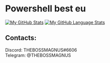 # Powershell best eu


[![My GitHub Stats](https://github-readme-stats.vercel.app/api/?username=THEBOSSMAGNUS&count_private=true&theme=tokyonight&showicons=true)]()
[![My GitHub Language Stats](https://github-readme-stats.vercel.app/api/top-langs/?username=THEBOSSMAGNUS&langs_count=5&theme=tokyonight)]()

## Contacts:

Discord: THEBOSSMAGNUS#6606                                    
Telegram: @THEBOSSMAGNUS

<!---
THEBOSSMAGNUS/THEBOSSMAGNUS is a ✨ special ✨ repository because its `README.md` (this file) appears on your GitHub profile.
You can click the Preview link to take a look at your changes.
--->

